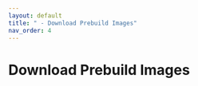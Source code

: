 ```yaml
---
layout: default
title: " - Download Prebuild Images"
nav_order: 4
---
```

# Download Prebuild Images